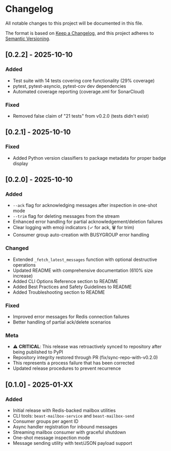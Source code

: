 # Changelog

All notable changes to this project will be documented in this file.

The format is based on [Keep a Changelog](https://keepachangelog.com/en/1.0.0/),
and this project adheres to [Semantic Versioning](https://semver.org/spec/v2.0.0.html).

## [0.2.2] - 2025-10-10

### Added
- Test suite with 14 tests covering core functionality (29% coverage)
- pytest, pytest-asyncio, pytest-cov dev dependencies
- Automated coverage reporting (coverage.xml for SonarCloud)

### Fixed
- Removed false claim of "21 tests" from v0.2.0 (tests didn't exist)

## [0.2.1] - 2025-10-10

### Fixed
- Added Python version classifiers to package metadata for proper badge display

## [0.2.0] - 2025-10-10

### Added
- `--ack` flag for acknowledging messages after inspection in one-shot mode
- `--trim` flag for deleting messages from the stream
- Enhanced error handling for partial acknowledgement/deletion failures
- Clear logging with emoji indicators (✓ for ack, 🗑️ for trim)
- Consumer group auto-creation with BUSYGROUP error handling

### Changed
- Extended `_fetch_latest_messages` function with optional destructive operations
- Updated README with comprehensive documentation (610% size increase)
- Added CLI Options Reference section to README
- Added Best Practices and Safety Guidelines to README
- Added Troubleshooting section to README

### Fixed
- Improved error messages for Redis connection failures
- Better handling of partial ack/delete scenarios

### Meta
- ⚠️ **CRITICAL**: This release was retroactively synced to repository after being published to PyPI
- Repository integrity restored through PR (fix/sync-repo-with-v0.2.0)
- This represents a process failure that has been corrected
- Updated release procedures to prevent recurrence

## [0.1.0] - 2025-01-XX

### Added
- Initial release with Redis-backed mailbox utilities
- CLI tools: `beast-mailbox-service` and `beast-mailbox-send`
- Consumer groups per agent ID
- Async handler registration for inbound messages
- Streaming mailbox consumer with graceful shutdown
- One-shot message inspection mode
- Message sending utility with text/JSON payload support


